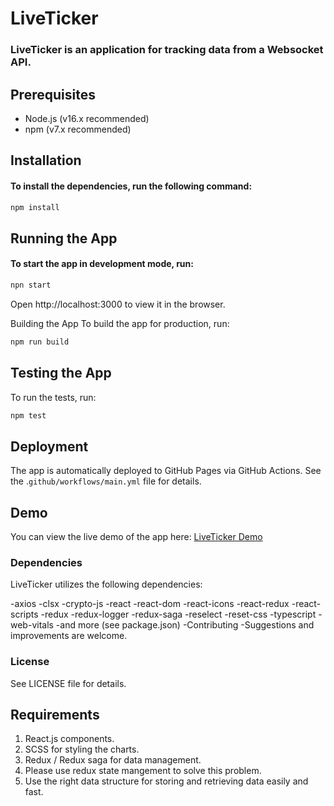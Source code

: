 # LiveTicker

### LiveTicker is an application for tracking data from a Websocket API.

## Prerequisites

- Node.js (v16.x recommended)
- npm (v7.x recommended)

## Installation

#### To install the dependencies, run the following command:

```bash
npm install
```

## Running the App

#### To start the app in development mode, run:

```bash
npn start
```

Open http://localhost:3000 to view it in the browser.

Building the App
To build the app for production, run:

```bash
npm run build
```

## Testing the App

To run the tests, run:

```bash
npm test
```

## Deployment

The app is automatically deployed to GitHub Pages via GitHub Actions.
See the .`github/workflows/main.yml` file for
details.

## Demo

You can view the live demo of the app here: [LiveTicker Demo](https://gabryel85.github.io/liveticker/)

### Dependencies

LiveTicker utilizes the following dependencies:

-axios
-clsx
-crypto-js
-react
-react-dom
-react-icons
-react-redux
-react-scripts
-redux
-redux-logger
-redux-saga
-reselect
-reset-css
-typescript
-web-vitals
-and more (see package.json)
-Contributing
-Suggestions and improvements are welcome.

### License

See LICENSE file for details.

## Requirements

1. React.js components.
2. SCSS for styling the charts.
3. Redux / Redux saga for data management.
4. Please use redux state mangement to solve this problem.
5. Use the right data structure for storing and retrieving data easily and fast.